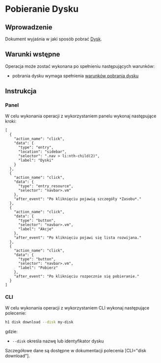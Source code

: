 # Pobieranie Dysku
  
## Wprowadzenie

Dokument wyjaśnia w jaki sposób pobrać [Dysk](/resource/storage/disk.md).

## Warunki wstępne

Operacja może zostać wykonana po spełnieniu następujących warunków:

* pobrania dysku wymaga spełnienia [warunków pobrania dysku](/resource/storage/disk.md#pobranie-dysku)

## Instrukcja

### Panel

W celu wykonania operacji z wykorzystaniem panelu wykonaj następujące kroki:

```guide
[
  {
    "action_name": "click",
    "data": {
      "type": "entry",
      "location": "sidebar",
      "selector": ".nav > li:nth-child(2)",
      "label": "Dyski"
    }
  },
  {
    "action_name": "click",
    "data": {
      "type": "entry_resource",
      "selector": "navbar>.vm"
    },
    "after_event": "Po kliknięciu pojawią szczegóły *Zasobu*."
  },
  {
    "action_name": "click",
    "data": {
      "type": "button",
      "selector": "navbar>.vm",
      "label": "Akcje"
    },
    "after_event": "Po kliknięciu pojawi się lista rozwijana."
  },
  {
    "action_name": "click",
    "data": {
      "type": "button",
      "selector": "navbar>.vm",
      "label": "Pobierz"
    },
    "after_event": "Po kliknięciu rozpocznie się pobieranie."
  }
]
```

### CLI

W celu wykonania operacji z wykorzystaniem CLI wykonaj następujące polecenie:

```bash
h1 disk download --disk my-disk
```
gdzie:

 * ```--disk``` określa nazwę lub identyfikator dysku

Szczegółowe dane są dostępne w dokumentacji polecenia [CLI="disk download"].